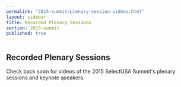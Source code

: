 ```yaml
---
permalink: "2015-summit/plenary-session-videos.html"
layout: sidebar
title: Recorded Plenary Sessions
section: 2015-summit
published: true
---
```

 

## Recorded Plenary Sessions

Check back soon for videos of the 2015 SelectUSA Summit's plenary sessions and keynote speakers.
